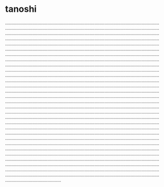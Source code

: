 # tanoshi
.....................................................................................................................................................................................................................................................................................................................................................................................................................................................................................................................................................................................................................................................................................................................................................................................................................................................................................................................................................................................................................................................................................................................................................................................................................................................................................................................................................................................................................................................................................................................................................................................................................................................................................................................................................................................................................................................................................................................................................................................................................................................................................................................................................................................................................................................................................................................................................................................................................................................................................................................................................................................................................................................................................................................................................................................................................................................................................................................................................................................................................................................................................................................................................................................................................................................................................................................................................................................................................................................................................................................................................................................................................................................................................................................................................................................................................................................................................................................